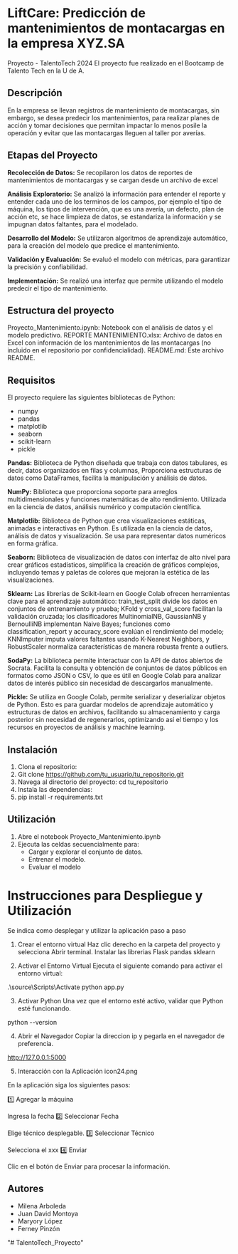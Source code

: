# LiftCare: Predicción de mantenimientos de montacargas en la empresa XYZ.SA

Proyecto - TalentoTech 2024
El proyecto fue realizado en el Bootcamp de Talento Tech en la U de A.


## Descripción

En la empresa se llevan registros de mantenimiento de montacargas, sin embargo, se desea predecir los mantenimientos, para realizar planes de acción y tomar decisiones que permitan impactar lo menos posile la operación y evitar que las montacargas lleguen al taller por averías.


## Etapas del Proyecto

**Recolección de Datos:** Se recopilaron los datos de reportes de mantenimientos de montacargas y se cargan desde un archivo de excel

**Análisis Exploratorio:** Se analizó la información para entender el reporte y entender cada uno de los terminos de los campos, por ejemplo el tipo de máquina, los tipos de intervención, que es una avería, un defecto, plan de acción etc, se hace limpieza de datos, se estandariza la información y se impugnan datos faltantes, para el modelado.

**Desarrollo del Modelo:** Se utilizaron algoritmos de aprendizaje automático, para la creación del modelo que predice el mantenimiento.

**Validación y Evaluación:** Se evaluó el modelo con métricas, para garantizar la precisión y confiabilidad.

**Implementación:** Se realizó una interfaz que permite utilizando el modelo predecir el tipo de mantenimiento.


## Estructura del proyecto

Proyecto_Mantenimiento.ipynb: Notebook con el análisis de datos y el modelo predictivo.
REPORTE MANTENIMIENTO.xlsx: Archivo de datos en Excel con información de los mantenimientos de las montacargas (no incluido en el repositorio por confidencialidad).
README.md: Este archivo README.


## Requisitos

El proyecto requiere las siguientes bibliotecas de Python:

* numpy
* pandas
* matplotlib
* seaborn
* scikit-learn
* pickle

**Pandas:** Biblioteca de Python diseñada que trabaja con datos tabulares, es decir, datos organizados en filas y columnas, Proporciona estructuras de datos como DataFrames, facilita la manipulación y análisis de datos.

**NumPy:** Biblioteca que proporciona soporte para arreglos multidimensionales y funciones matemáticas de alto rendimiento. Utilizada en la ciencia de datos, análisis numérico y computación científica.

**Matplotlib:** Biblioteca de Python que crea visualizaciones estáticas, animadas e interactivas en Python. Es utilizada en la ciencia de datos, análisis de datos y visualización. Se usa para representar datos numéricos en forma gráfica.

**Seaborn:** Biblioteca de visualización de datos con interfaz de alto nivel para crear gráficos estadísticos, simplifica la creación de gráficos complejos, incluyendo temas y paletas de colores que mejoran la estética de las visualizaciones.

**Sklearn:** Las librerías de Scikit-learn en Google Colab ofrecen herramientas clave para el aprendizaje automático: train_test_split divide los datos en conjuntos de entrenamiento y prueba; KFold y cross_val_score facilitan la validación cruzada; los clasificadores MultinomialNB, GaussianNB y BernoulliNB implementan Naive Bayes; funciones como classification_report y accuracy_score evalúan el rendimiento del modelo; KNNImputer imputa valores faltantes usando K-Nearest Neighbors, y RobustScaler normaliza características de manera robusta frente a outliers.

**SodaPy:** La biblioteca permite interactuar con la API de datos abiertos de Socrata. Facilita la consulta y obtención de conjuntos de datos públicos en formatos como JSON o CSV, lo que es útil en Google Colab para analizar datos de interés público sin necesidad de descargarlos manualmente.

**Pickle:** Se utiliza en Google Colab, permite serializar y deserializar objetos de Python. Esto es para guardar modelos de aprendizaje automático y estructuras de datos en archivos, facilitando su almacenamiento y carga posterior sin necesidad de regenerarlos, optimizando así el tiempo y los recursos en proyectos de análisis y machine learning.


## Instalación

1. Clona el repositorio:
2. Git clone https://github.com/tu_usuario/tu_repositorio.git
3. Navega al directorio del proyecto:
cd tu_repositorio
4. Instala las dependencias:
5. pip install -r requirements.txt


## Utilización

1. Abre el notebook Proyecto_Mantenimiento.ipynb
2. Ejecuta las celdas secuencialmente para:
    - Cargar y explorar el conjunto de datos.
    - Entrenar el modelo.
    - Evaluar el modelo


# Instrucciones para Despliegue y Utilización

Se indica como desplegar y utilizar la aplicación paso a paso

1. Crear el entorno virtual
Haz clic derecho en la carpeta del proyecto y selecciona Abrir terminal.
Instalar las librerias
Flask
pandas
sklearn

2. Activar el Entorno Virtual
Ejecuta el siguiente comando para activar el entorno virtual:

.\source\Scripts\Activate
 python app.py

3. Activar Python
Una vez que el entorno esté activo, validar que Python esté funcionando.

 python --version

4. Abrir el Navegador
Copiar la direccion ip y pegarla en el navegador de preferencia.

 http://127.0.0.1:5000

5. Interacción con la Aplicación
icon24.png

En la aplicación siga los siguientes pasos:

1️⃣ Agregar la máquina

Ingresa la fecha 
2️⃣ Seleccionar Fecha

Elige técnico desplegable.
3️⃣ Seleccionar Técnico

Selecciona el xxx
4️⃣ Enviar

Clic en el botón de Enviar para procesar la información.


## Autores

* Milena Arboleda
* Juan David Montoya
* Maryory López
* Ferney Pinzón

"# TalentoTech_Proyecto" 
